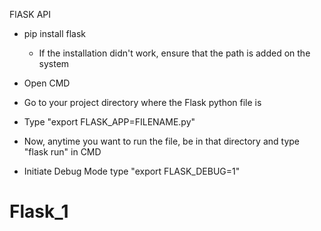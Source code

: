 FlASK API

- pip install flask
    - If the installation didn't work, ensure that the path is added on the system

- Open CMD 
- Go to your project directory where the Flask python file is
- Type "export FLASK_APP=FILENAME.py"
- Now, anytime you want to run the file, be in that directory and type "flask run" in CMD

- Initiate Debug Mode type "export FLASK_DEBUG=1"
# Flask_1
